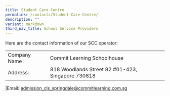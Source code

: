 ```yaml
---
title: Student Care Centre
permalink: /contacts/Student-Care-Centre/
description: ""
variant: markdown
third_nav_title: School Service Providers
---
```

Here are the contact information of our SCC operator:


|   |   |
| -------- | -------- | 
| Company Name :     | Commit Learning Schoolhouse   | 
|Address:|818 Woodlands Street 82 #01-423, Singapore 730818

|Email:|[admission_cls_springdale@commitlearning.com.sg](mailto:admission_cls_springdale@commitlearning.com.sg)
